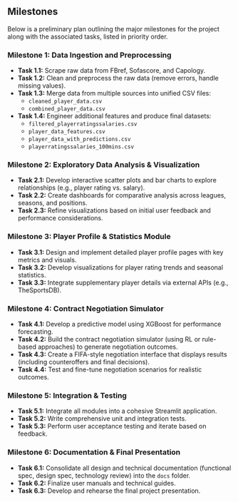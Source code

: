 ## Milestones

Below is a preliminary plan outlining the major milestones for the project along with the associated tasks, listed in priority order.

### Milestone 1: Data Ingestion and Preprocessing
- **Task 1.1:** Scrape raw data from FBref, Sofascore, and Capology.
- **Task 1.2:** Clean and preprocess the raw data (remove errors, handle missing values).
- **Task 1.3:** Merge data from multiple sources into unified CSV files:
  - `cleaned_player_data.csv`
  - `combined_player_data.csv`
- **Task 1.4:** Engineer additional features and produce final datasets:
  - `filtered_playerratingssalaries.csv`
  - `player_data_features.csv`
  - `player_data_with_predictions.csv`
  - `playerratingssalaries_100mins.csv`

### Milestone 2: Exploratory Data Analysis & Visualization
- **Task 2.1:** Develop interactive scatter plots and bar charts to explore relationships (e.g., player rating vs. salary).
- **Task 2.2:** Create dashboards for comparative analysis across leagues, seasons, and positions.
- **Task 2.3:** Refine visualizations based on initial user feedback and performance considerations.

### Milestone 3: Player Profile & Statistics Module
- **Task 3.1:** Design and implement detailed player profile pages with key metrics and visuals.
- **Task 3.2:** Develop visualizations for player rating trends and seasonal statistics.
- **Task 3.3:** Integrate supplementary player details via external APIs (e.g., TheSportsDB).

### Milestone 4: Contract Negotiation Simulator
- **Task 4.1:** Develop a predictive model using XGBoost for performance forecasting.
- **Task 4.2:** Build the contract negotiation simulator (using RL or rule-based approaches) to generate negotiation outcomes.
- **Task 4.3:** Create a FIFA-style negotiation interface that displays results (including counteroffers and final decisions).
- **Task 4.4:** Test and fine-tune negotiation scenarios for realistic outcomes.

### Milestone 5: Integration & Testing
- **Task 5.1:** Integrate all modules into a cohesive Streamlit application.
- **Task 5.2:** Write comprehensive unit and integration tests.
- **Task 5.3:** Perform user acceptance testing and iterate based on feedback.

### Milestone 6: Documentation & Final Presentation
- **Task 6.1:** Consolidate all design and technical documentation (functional spec, design spec, technology review) into the `docs` folder.
- **Task 6.2:** Finalize user manuals and technical guides.
- **Task 6.3:** Develop and rehearse the final project presentation.
